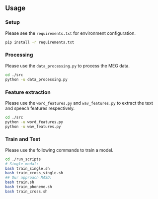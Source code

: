 ## Usage

### Setup

Please see the `requirements.txt` for environment configuration.

```bash
pip install -r requirements.txt
```

### Processing

Please use the `data_processing.py` to process the MEG data.

```bash
cd ./src
python -u data_processing.py
```

### Feature extraction

Please use the `word_features.py` and `wav_features.py` to extract the text and speech features respectively.

```bash
cd ./src
python -u word_features.py
python -u wav_features.py
```

### Train and Test

Please use the following commands to train a model.

```bash
cd ./run_scripts
# Single-modal:
bash train_single.sh
bash train_cross_single.sh
## Our approach MASD: 
bash train.sh
bash train_phoneme.sh
bash train_cross.sh
```

